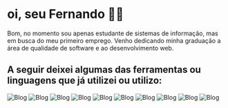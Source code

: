 # oi, seu Fernando 👋🏼

 Bom, no momento sou apenas estudante de sistemas de informação, mas em busca do meu primeiro emprego. Venho dedicando minha graduação a área de qualidade de software e ao desenvolvimento web.
## A seguir deixei algumas das ferramentas ou linguagens que já utilizei ou utilizo: 

![Blog](https://img.shields.io/badge/MySQL-005C84?style=for-the-badge&logo=mysql&logoColor=white) ![Blog](https://img.shields.io/badge/Spring-6DB33F?style=for-the-badge&logo=spring&logoColor=white) ![Blog](https://img.shields.io/badge/React-20232A?style=for-the-badge&logo=react&logoColor=61DAFB) ![Blog](https://img.shields.io/badge/React_Native-20232A?style=for-the-badge&logo=react&logoColor=61DAFB) ![Blog](	https://img.shields.io/badge/CSS-239120?&style=for-the-badge&logo=css3&logoColor=white) ![Blog](https://img.shields.io/badge/Node.js-43853D?style=for-the-badge&logo=node.js&logoColor=white) ![Blog](https://img.shields.io/badge/JavaScript-323330?style=for-the-badge&logo=javascript&logoColor=F7DF1E) ![Blog](https://img.shields.io/badge/Java-ED8B00?style=for-the-badge&logo=openjdk&logoColor=white) ![Blog](https://img.shields.io/badge/HTML-239120?style=for-the-badge&logo=html5&logoColor=white) ![Blog](	https://img.shields.io/badge/C-00599C?style=for-the-badge&logo=c&logoColor=white)

